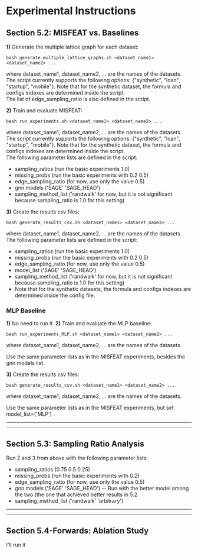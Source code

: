 
# Experimental Instructions
## Section 5.2: MISFEAT vs. Baselines
**1)** Generate the multiple lattice graph for each dataset:

```bash generate_multiple_lattice_graphs.sh <dataset_name1> <dataset_name2> ...```

where dataset_name1, dataset_name2, ... are the names of the datasets.
The script currently supports the following options: {"synthetic", "loan", "startup", "mobile"}.
Note that for the synthetic dataset, the formula and configs indexes are determined inside the script.\
The list of edge_sampling_ratio is also defined in the script.

**2)** Train and evaluate MISFEAT:

```bash run_experiments.sh <dataset_name1> <dataset_name2> ...```

where dataset_name1, dataset_name2, ... are the names of the datasets.
The script currently supports the following options: {"synthetic", "loan", "startup", "mobile"}.
Note that for the synthetic dataset, the formula and configs indexes are determined inside the script.\
The following parameter lists are defined in the script:
- sampling_ratios (run the basic experiments 1.0)
- missing_probs (run the basic experiments with 0.2 0.5)
- edge_sampling_ratio (for now, use only the value 0.5)
- gnn models ('SAGE' 'SAGE_HEAD')
- sampling_method_list ('randwalk' for now, but it is not significant because sampling_ratio is 1.0 for this setting)

**3)** Create the results csv files:

```bash generate_results_csv.sh <dataset_name1> <dataset_name2> ...```

where dataset_name1, dataset_name2, ... are the names of the datasets.
The following parameter lists are defined in the script:
- sampling_ratios (run the basic experiments 1.0)
- missing_probs (run the basic experiments with 0.2 0.5)
- edge_sampling_ratio (for now, use only the value 0.5)
- model_list ('SAGE' 'SAGE_HEAD')
- sampling_method_list ('randwalk' for now, but it is not significant because sampling_ratio is 1.0 for this setting)
- Note that for the synthetic datasets, the formula and configs indexes are determined inside the config file.

### MLP Baseline
**1)** No need to run it.
**2)** Train and evaluate the MLP baseline:

```bash run_experiments_MLP.sh <dataset_name1> <dataset_name2> ...```

where dataset_name1, dataset_name2, ... are the names of the datasets.

Use the same parameter lists as in the MISFEAT experiments, besides the gnn models list.

**3)** Create the results csv files:

```bash generate_results_csv.sh <dataset_name1> <dataset_name2> ...```

where dataset_name1, dataset_name2, ... are the names of the datasets.

Use the same parameter lists as in the MISFEAT experiments, but set model_list=('MLP') .
********************************************************************************
********************************************************************************
## Section 5.3: Sampling Ratio Analysis
Run 2 and 3 from above with the following parameter lists:
- sampling_ratios (0.75 0.5 0.25)
- missing_probs (run the basic experiments with 0.2)
- edge_sampling_ratio (for now, use only the value 0.5)
- gnn models ('SAGE' 'SAGE_HEAD') -- Run with the better model among the two (the one that achieved better 
results in 5.2
- sampling_method_list ('randwalk' 'arbitrary')

********************************************************************************
********************************************************************************
## Section 5.4-Forwards: Ablation Study
I'll run it
